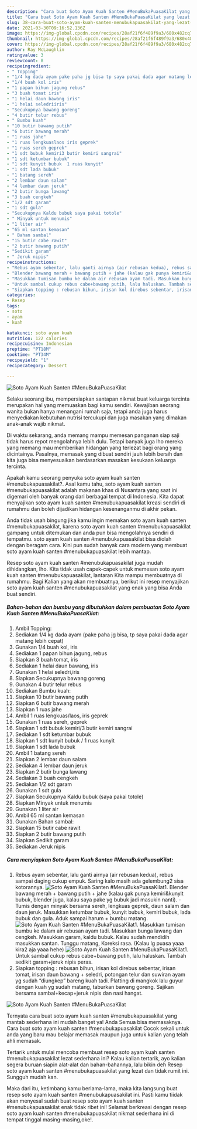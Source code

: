 ```yaml
---
description: "Cara buat Soto Ayam Kuah Santen #MenuBukaPuasaKilat yang lezat Untuk Jualan"
title: "Cara buat Soto Ayam Kuah Santen #MenuBukaPuasaKilat yang lezat Untuk Jualan"
slug: 38-cara-buat-soto-ayam-kuah-santen-menubukapuasakilat-yang-lezat-untuk-jualan
date: 2021-03-30T09:16:52.136Z
image: https://img-global.cpcdn.com/recipes/28af21f6f489f9a3/680x482cq70/soto-ayam-kuah-santen-menubukapuasakilat-foto-resep-utama.jpg
thumbnail: https://img-global.cpcdn.com/recipes/28af21f6f489f9a3/680x482cq70/soto-ayam-kuah-santen-menubukapuasakilat-foto-resep-utama.jpg
cover: https://img-global.cpcdn.com/recipes/28af21f6f489f9a3/680x482cq70/soto-ayam-kuah-santen-menubukapuasakilat-foto-resep-utama.jpg
author: Ray McLaughlin
ratingvalue: 3
reviewcount: 8
recipeingredient:
- " Topping"
- "1/4 kg dada ayam pake paha jg bisa tp saya pakai dada agar matang lebih cepat"
- "1/4 buah kol iris"
- "1 papan bihun jagung rebus"
- "3 buah tomat iris"
- "1 helai daun bawang iris"
- "1 helai seledriiris"
- "Secukupnya bawang goreng"
- "4 butir telur rebus"
- " Bumbu kuah"
- "10 butir bawang putih"
- "6 butir bawang merah"
- "1 ruas jahe"
- "1 ruas lengkuaslaos iris geprek"
- "1 ruas sereh geprek"
- "1 sdt bubuk kemiri3 butir kemiri sangrai"
- "1 sdt ketumbar bubuk"
- "1 sdt kunyit bubuk  1 ruas kunyit"
- "1 sdt lada bubuk"
- "1 batang sereh"
- "2 lembar daun salam"
- "4 lembar daun jeruk"
- "2 butir bunga lawang"
- "3 buah cengkeh"
- "1/2 sdt garam"
- "1 sdt gula"
- "Secukupnya Kaldu bubuk saya pakai totole"
- " Minyak untuk menumis"
- "1 liter air"
- "65 ml santan kemasan"
- " Bahan sambal"
- "15 butir cabe rawit"
- "2 butir bawang putih"
- "Sedikit garam"
- " Jeruk nipis"
recipeinstructions:
- "Rebus ayam sebentar, lalu ganti airnya (air rebusan kedua), rebus sampai daging cukup empuk. Saring kalo masih ada gelembung2 sisa kotorannya."
- "Blender bawang merah + bawang putih + jahe (kalau gak punya kemiri&amp;kunyit bubuk, blender juga, kalau saya pake yg bubuk jadi masukin nanti). Tumis dengan minyak bersama sereh, lengkuas geprek, daun salam dan daun jeruk. Masukkan ketumbar bubuk, kunyit bubuk, kemiri bubuk, lada bubuk dan gula. Aduk sampai harum + bumbu matang."
- "Masukkan tumisan bumbu ke dalam air rebusan ayam tadi. Masukkan bunga lawang dan cengkeh. Masukkan garam, kaldu bubuk. Kalau sudah mendidih masukkan santan. Tunggu matang, Koreksi rasa. (Kalau lg puasa yaaa kira2 aja yaaa hehe)"
- "Untuk sambal cukup rebus cabe+bawang putih, lalu haluskan. Tambah sedikit garam+jeruk nipis peras."
- "Siapkan topping : rebusan bihun, irisan kol direbus sebentar, irisan tomat, irisan daun bawang + seledri, potongan telur dan suwiran ayam yg sudah “diungkep” bareng kuah tadi. Platting di mangkok lalu guyur dengan kuah yg sudah matang, taburkan bawang goreng. Sajikan bersama sambal+kecap+jeruk nipis dan nasi hangat."
categories:
- Resep
tags:
- soto
- ayam
- kuah

katakunci: soto ayam kuah 
nutrition: 122 calories
recipecuisine: Indonesian
preptime: "PT18M"
cooktime: "PT34M"
recipeyield: "1"
recipecategory: Dessert

---
```



![Soto Ayam Kuah Santen #MenuBukaPuasaKilat](https://img-global.cpcdn.com/recipes/28af21f6f489f9a3/680x482cq70/soto-ayam-kuah-santen-menubukapuasakilat-foto-resep-utama.jpg)

Selaku seorang ibu, mempersiapkan santapan nikmat buat keluarga tercinta merupakan hal yang memuaskan bagi kamu sendiri. Kewajiban seorang  wanita bukan hanya menangani rumah saja, tetapi anda juga harus menyediakan kebutuhan nutrisi tercukupi dan juga masakan yang dimakan anak-anak wajib nikmat.

Di waktu  sekarang, anda memang mampu memesan panganan siap saji tidak harus repot mengolahnya lebih dulu. Tetapi banyak juga lho mereka yang memang mau memberikan hidangan yang terlezat bagi orang yang dicintainya. Pasalnya, memasak yang dibuat sendiri jauh lebih bersih dan kita juga bisa menyesuaikan berdasarkan masakan kesukaan keluarga tercinta. 



Apakah kamu seorang penyuka soto ayam kuah santen #menubukapuasakilat?. Asal kamu tahu, soto ayam kuah santen #menubukapuasakilat adalah makanan khas di Nusantara yang saat ini digemari oleh banyak orang dari berbagai tempat di Indonesia. Kita dapat menyajikan soto ayam kuah santen #menubukapuasakilat kreasi sendiri di rumahmu dan boleh dijadikan hidangan kesenanganmu di akhir pekan.

Anda tidak usah bingung jika kamu ingin memakan soto ayam kuah santen #menubukapuasakilat, karena soto ayam kuah santen #menubukapuasakilat gampang untuk ditemukan dan anda pun bisa mengolahnya sendiri di tempatmu. soto ayam kuah santen #menubukapuasakilat bisa diolah dengan beragam cara. Kini pun sudah banyak cara modern yang membuat soto ayam kuah santen #menubukapuasakilat lebih mantap.

Resep soto ayam kuah santen #menubukapuasakilat juga mudah dihidangkan, lho. Kita tidak usah capek-capek untuk memesan soto ayam kuah santen #menubukapuasakilat, lantaran Kita mampu membuatnya di rumahmu. Bagi Kalian yang akan membuatnya, berikut ini resep menyajikan soto ayam kuah santen #menubukapuasakilat yang enak yang bisa Anda buat sendiri.

<!--inarticleads1-->

##### Bahan-bahan dan bumbu yang dibutuhkan dalam pembuatan Soto Ayam Kuah Santen #MenuBukaPuasaKilat:

1. Ambil  Topping:
1. Sediakan 1/4 kg dada ayam (pake paha jg bisa, tp saya pakai dada agar matang lebih cepat)
1. Gunakan 1/4 buah kol, iris
1. Sediakan 1 papan bihun jagung, rebus
1. Siapkan 3 buah tomat, iris
1. Sediakan 1 helai daun bawang, iris
1. Gunakan 1 helai seledri,iris
1. Siapkan Secukupnya bawang goreng
1. Gunakan 4 butir telur rebus
1. Sediakan  Bumbu kuah:
1. Siapkan 10 butir bawang putih
1. Siapkan 6 butir bawang merah
1. Siapkan 1 ruas jahe
1. Ambil 1 ruas lengkuas/laos, iris geprek
1. Gunakan 1 ruas sereh, geprek
1. Siapkan 1 sdt bubuk kemiri/3 butir kemiri sangrai
1. Sediakan 1 sdt ketumbar bubuk
1. Siapkan 1 sdt kunyit bubuk / 1 ruas kunyit
1. Siapkan 1 sdt lada bubuk
1. Ambil 1 batang sereh
1. Siapkan 2 lembar daun salam
1. Sediakan 4 lembar daun jeruk
1. Siapkan 2 butir bunga lawang
1. Sediakan 3 buah cengkeh
1. Sediakan 1/2 sdt garam
1. Gunakan 1 sdt gula
1. Siapkan Secukupnya Kaldu bubuk (saya pakai totole)
1. Siapkan  Minyak untuk menumis
1. Gunakan 1 liter air
1. Ambil 65 ml santan kemasan
1. Gunakan  Bahan sambal:
1. Siapkan 15 butir cabe rawit
1. Siapkan 2 butir bawang putih
1. Siapkan Sedikit garam
1. Sediakan  Jeruk nipis




<!--inarticleads2-->

##### Cara menyiapkan Soto Ayam Kuah Santen #MenuBukaPuasaKilat:

1. Rebus ayam sebentar, lalu ganti airnya (air rebusan kedua), rebus sampai daging cukup empuk. Saring kalo masih ada gelembung2 sisa kotorannya.
<img src="//assets-global.cpcdn.com/assets/icons/button_play-2c75c40dde080a61004c1f40b05d8f140eaff45d7e9e6481dc71c63d2e7c4909.png" alt="Soto Ayam Kuah Santen #MenuBukaPuasaKilat">1. Blender bawang merah + bawang putih + jahe (kalau gak punya kemiri&amp;kunyit bubuk, blender juga, kalau saya pake yg bubuk jadi masukin nanti). - Tumis dengan minyak bersama sereh, lengkuas geprek, daun salam dan daun jeruk. Masukkan ketumbar bubuk, kunyit bubuk, kemiri bubuk, lada bubuk dan gula. Aduk sampai harum + bumbu matang.
<img src="//assets-global.cpcdn.com/assets/icons/button_play-2c75c40dde080a61004c1f40b05d8f140eaff45d7e9e6481dc71c63d2e7c4909.png" alt="Soto Ayam Kuah Santen #MenuBukaPuasaKilat">1. Masukkan tumisan bumbu ke dalam air rebusan ayam tadi. Masukkan bunga lawang dan cengkeh. Masukkan garam, kaldu bubuk. Kalau sudah mendidih masukkan santan. Tunggu matang, Koreksi rasa. (Kalau lg puasa yaaa kira2 aja yaaa hehe)
<img src="//assets-global.cpcdn.com/assets/icons/button_play-2c75c40dde080a61004c1f40b05d8f140eaff45d7e9e6481dc71c63d2e7c4909.png" alt="Soto Ayam Kuah Santen #MenuBukaPuasaKilat">1. Untuk sambal cukup rebus cabe+bawang putih, lalu haluskan. Tambah sedikit garam+jeruk nipis peras.
1. Siapkan topping : rebusan bihun, irisan kol direbus sebentar, irisan tomat, irisan daun bawang + seledri, potongan telur dan suwiran ayam yg sudah “diungkep” bareng kuah tadi. Platting di mangkok lalu guyur dengan kuah yg sudah matang, taburkan bawang goreng. Sajikan bersama sambal+kecap+jeruk nipis dan nasi hangat.
<img src="//assets-global.cpcdn.com/assets/icons/button_play-2c75c40dde080a61004c1f40b05d8f140eaff45d7e9e6481dc71c63d2e7c4909.png" alt="Soto Ayam Kuah Santen #MenuBukaPuasaKilat">



Ternyata cara buat soto ayam kuah santen #menubukapuasakilat yang mantab sederhana ini mudah banget ya! Anda Semua bisa memasaknya. Cara buat soto ayam kuah santen #menubukapuasakilat Cocok sekali untuk anda yang baru mau belajar memasak maupun juga untuk kalian yang telah ahli memasak.

Tertarik untuk mulai mencoba membuat resep soto ayam kuah santen #menubukapuasakilat lezat sederhana ini? Kalau kalian tertarik, ayo kalian segera buruan siapin alat-alat dan bahan-bahannya, lalu bikin deh Resep soto ayam kuah santen #menubukapuasakilat yang lezat dan tidak rumit ini. Sungguh mudah kan. 

Maka dari itu, ketimbang kamu berlama-lama, maka kita langsung buat resep soto ayam kuah santen #menubukapuasakilat ini. Pasti kamu tiidak akan menyesal sudah buat resep soto ayam kuah santen #menubukapuasakilat enak tidak ribet ini! Selamat berkreasi dengan resep soto ayam kuah santen #menubukapuasakilat nikmat sederhana ini di tempat tinggal masing-masing,oke!.

